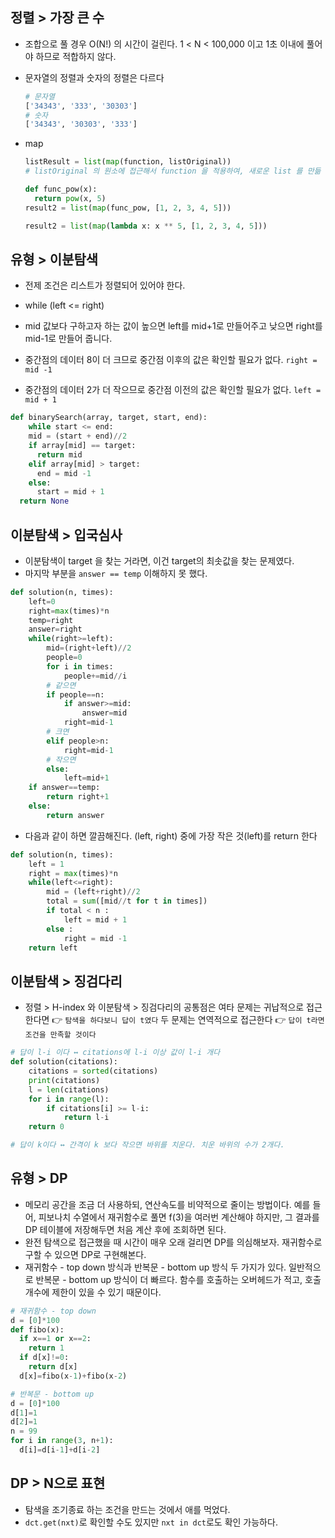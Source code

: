 ## 정렬 > 가장 큰 수

- 조합으로 풀 경우 O(N!) 의 시간이 걸린다. 1 < N < 100,000 이고 1초 이내에 풀어야 하므로 적합하지 않다.

- 문자열의 정렬과 숫자의 정렬은 다르다

  ```python
  # 문자열
  ['34343', '333', '30303']
  # 숫자
  ['34343', '30303', '333']
  ```

- map

  ```python
  listResult = list(map(function, listOriginal))
  # listOriginal 의 원소에 접근해서 function 을 적용하여, 새로운 list 를 만듦
  
  def func_pow(x): 
    return pow(x, 5) 
  result2 = list(map(func_pow, [1, 2, 3, 4, 5]))
  
  result2 = list(map(lambda x: x ** 5, [1, 2, 3, 4, 5]))
  ```

  

## 유형 > 이분탐색

- 전제 조건은 리스트가 정렬되어 있어야 한다.
- while (left <= right)

- mid 값보다 구하고자 하는 값이 높으면 left를 mid+1로 만들어주고 낮으면 right를 mid-1로 만들어 줍니다. 
- 중간점의 데이터 8이 더 크므로 중간점 이후의 값은 확인할 필요가 없다. `right = mid -1`
- 중간점의 데이터 2가 더 작으므로 중간점 이전의 값은 확인할 필요가 없다. `left = mid + 1`

```python
def binarySearch(array, target, start, end):
	while start <= end:
    mid = (start + end)//2
    if array[mid] == target:
      return mid
    elif array[mid] > target:
      end = mid -1
    else:
      start = mid + 1
  return None 
```



## 이분탐색 > 입국심사

- 이분탐색이 target 을 찾는 거라면, 이건 target의 최솟값을 찾는 문제였다.
- 마지막 부분을 `answer == temp` 이해하지 못 했다.

```python
def solution(n, times):
    left=0
    right=max(times)*n
    temp=right
    answer=right
    while(right>=left):
        mid=(right+left)//2
        people=0
        for i in times:
            people+=mid//i
        # 같으면
        if people==n:
            if answer>=mid:
                answer=mid
            right=mid-1
        # 크면
        elif people>n:
            right=mid-1
        # 작으면
        else:
            left=mid+1
    if answer==temp:
        return right+1
    else:
        return answer
```

- 다음과 같이 하면 깔끔해진다. (left, right) 중에 가장 작은 것(left)를 return 한다

```python
def solution(n, times):
    left = 1 
    right = max(times)*n 
    while(left<=right):
        mid = (left+right)//2
        total = sum([mid//t for t in times])
        if total < n :
            left = mid + 1
        else :
            right = mid -1
    return left
```





## 이분탐색 > 징검다리

- 정렬 > H-index 와 이분탐색 > 징검다리의 공통점은
  여타 문제는 귀납적으로 접근한다면 👉  `탐색을 하다보니 답이 t였다`
  두 문제는 연역적으로 접근한다 👉 `답이 t라면 조건을 만족할 것이다`

```python
# 답이 l-i 이다 ↔️ citations에 l-i 이상 값이 l-i 개다
def solution(citations):
    citations = sorted(citations)
    print(citations)
    l = len(citations)
    for i in range(l):
        if citations[i] >= l-i:
            return l-i
    return 0
```



```python
# 답이 k이다 ↔️ 간격이 k 보다 작으면 바위를 치운다. 치운 바위의 수가 2개다.
```



## 유형 > DP

- 메모리 공간을 조금 더 사용하되, 연산속도를 비약적으로 줄이는 방법이다. 예를 들어, 피보나치 수열에서 재귀함수로 풀면 f(3)을 여러번 계산해야 하지만, 그 결과를 DP 테이블에 저장해두면 처음 계산 후에 조회하면 된다.
- 완전 탐색으로 접근했을 때 시간이 매우 오래 걸리면 DP를 의심해보자. 재귀함수로 구할 수 있으면 DP로 구현해본다.
- 재귀함수 - top down 방식과 반복문 - bottom up 방식 두 가지가 있다. 일반적으로 반복문 - bottom up 방식이 더 빠르다. 함수를 호출하는 오버헤드가 적고, 호출 개수에 제한이 있을 수 있기 때문이다.

```python
# 재귀함수 - top down
d = [0]*100
def fibo(x):
  if x==1 or x==2:
    return 1
  if d[x]!=0:
    return d[x]
  d[x]=fibo(x-1)+fibo(x-2)

# 반복문 - bottom up
d = [0]*100
d[1]=1
d[2]=1
n = 99
for i in range(3, n+1):
  d[i]=d[i-1]+d[i-2]
```



## DP > N으로 표현

- 탐색을 조기종료 하는 조건을 만드는 것에서 애를 먹었다.
- `dct.get(nxt)`로 확인할 수도 있지만 `nxt in dct`로도 확인 가능하다.


